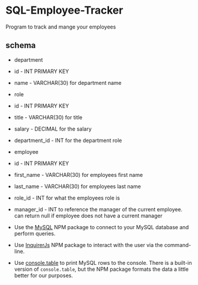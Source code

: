 # SQL-Employee-Tracker
Program to track and mange your employees 

## schema 

* department

* id - INT PRIMARY KEY
* name - VARCHAR(30) for department name 

* role 

* id - INT PRIMARY KEY 
* title - VARCHAR(30) for title 
* salary - DECIMAL for the salary
* department_id - INT for the department role

* employee

 * id - INT PRIMARY KEY
 * first_name - VARCHAR(30) for employees first name 
 * last_name - VARCHAR(30) for employees last name 
 * role_id - INT for what the employees role is 
 * manager_id - INT to reference the manager of the current employee. can return null if employee does not have a current manager 



* Use the [MySQL](https://www.npmjs.com/package/mysql) NPM package to connect to your MySQL database and perform queries.

* Use [InquirerJs](https://www.npmjs.com/package/inquirer/v/0.2.3) NPM package to interact with the user via the command-line.

* Use [console.table](https://www.npmjs.com/package/console.table) to print MySQL rows to the console. There is a built-in version of `console.table`, but the NPM package formats the data a little better for our purposes.
